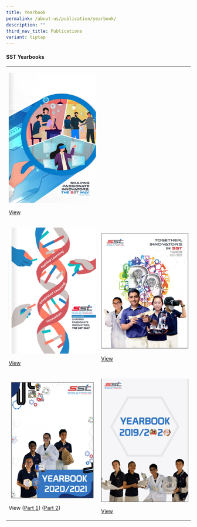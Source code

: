 ```yaml
---
title: Yearbook
permalink: /about-us/publication/yearbook/
description: ""
third_nav_title: Publications
variant: tiptap
---
```

<h4>SST Yearbooks</h4>
<table style="minWidth: 50px">
<colgroup>
<col>
<col>
</colgroup>
<tbody>
<tr>
<td rowspan="1" colspan="1">
<p></p>
<p></p>
<div class="isomer-image-wrapper">
<img style="width: 100%" height="auto" width="100%" alt="" src="/images/Yearbook_2024_Cover.png">
</div>
<p><a href="https://issuu.com/avantgardemediaarts/docs/sst_yearbook_2024?fr=sNmIxZDY0MDU0OTI" rel="noopener noreferrer nofollow" target="_blank">View</a>
</p>
</td>
<td rowspan="1" colspan="1">
<p></p>
<p></p>
<p></p>
<p></p>
</td>
</tr>
<tr>
<td rowspan="1" colspan="1">
<p></p>
<div class="isomer-image-wrapper">
<img style="width: 100%" height="auto" width="100%" alt="" src="/images/2023_Yearbook_Cover.png">
</div>
<p><a href="https://issuu.com/avantgardemediaarts/docs/school_of_science_technology_yearbook_2023?fr=sOWI1ZDY0MDU0OTI" rel="noopener noreferrer nofollow" target="_blank">View</a>
</p>
</td>
<td rowspan="1" colspan="1">
<p></p>
<p></p>
<div class="isomer-image-wrapper">
<img style="width: 100%" height="auto" width="100%" alt="" src="/images/yearbook_2022.png">
</div>
<p><a href="https://drive.google.com/file/d/1PBHZJ2xs3JXDulFTR9YC36dHyWasZBkW/view?usp=drive_link" rel="noopener noreferrer nofollow" target="_blank"><u>View</u></a>
</p>
</td>
</tr>
<tr>
<td rowspan="1" colspan="1">
<p></p>
<div class="isomer-image-wrapper">
<img style="width: 100%" height="auto" width="100%" alt="" src="/images/yearbook_2021.png">
</div>
<p>View (<a href="https://drive.google.com/file/d/1ICyMZljY-tm5EJBZhanDSB1jB9zguYy1/view?usp=drive_link" rel="noopener noreferrer nofollow" target="_blank"><u>Part 1</u></a>)
(<a href="https://drive.google.com/file/d/1a6mdtw2kC__i6kgmuz50Oqm4rd0yoduw/view?usp=drive_link" rel="noopener noreferrer nofollow" target="_blank"><u>Part 2</u></a>)</p>
</td>
<td rowspan="1" colspan="1">
<p></p>
<div class="isomer-image-wrapper">
<img style="width: 100%" height="auto" width="100%" alt="" src="/images/yearbook_2020.png">
</div>
<p><a href="https://drive.google.com/file/d/1TlMPN0L7bg014CeO1npKkDHuVeESojS6/view?usp=drive_link" rel="noopener noreferrer nofollow" target="_blank"><u>View</u></a>
<br>
</p>
</td>
</tr>
</tbody>
</table>
<p></p>